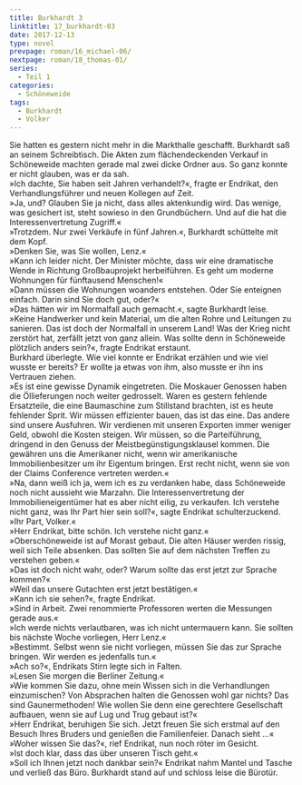```yaml
---
title: Burkhardt 3
linktitle: 17_burkhardt-03
date: 2017-12-13
type: novel
prevpage: roman/16_michael-06/
nextpage: roman/18_thomas-01/
series:
  - Teil 1
categories:
  - Schöneweide
tags:
  - Burkhardt
  - Volker
---
```


Sie hatten es gestern nicht mehr in die Markthalle geschafft. Burkhardt saß an seinem Schreibtisch. Die Akten zum flächendeckenden Verkauf in Schöneweide machten gerade mal zwei dicke Ordner aus. So ganz konnte er nicht glauben, was er da sah.   
»Ich dachte, Sie haben seit Jahren verhandelt?«, fragte er Endrikat, den Verhandlungsführer und neuen Kollegen auf Zeit.   
»Ja, und? Glauben Sie ja nicht, dass alles aktenkundig wird. Das wenige, was gesichert ist, steht sowieso in den Grundbüchern. Und auf die hat die Interessenvertretung Zugriff.«   
»Trotzdem. Nur zwei Verkäufe in fünf Jahren.«, Burkhardt schüttelte mit dem Kopf.   
»Denken Sie, was Sie wollen, Lenz.«   
»Kann ich leider nicht. Der Minister möchte, dass wir eine dramatische Wende in Richtung Großbauprojekt herbeiführen. Es geht um moderne Wohnungen für fünftausend Menschen!«   
»Dann müssen die Wohnungen woanders entstehen. Oder Sie enteignen einfach. Darin sind Sie doch gut, oder?«   
»Das hätten wir im Normalfall auch gemacht.«, sagte Burkhardt leise.   
»Keine Handwerker und kein Material, um die alten Rohre und Leitungen zu sanieren. Das ist doch der Normalfall in unserem Land! Was der Krieg nicht zerstört hat, zerfällt jetzt von ganz allein. Was sollte denn in Schöneweide plötzlich anders sein?«, fragte Endrikat erstaunt.   
Burkhard überlegte. Wie viel konnte er Endrikat erzählen und wie viel wusste er bereits? Er wollte ja etwas von ihm, also musste er ihn ins Vertrauen ziehen.   
»Es ist eine gewisse Dynamik eingetreten. Die Moskauer Genossen haben die Öllieferungen noch weiter gedrosselt. Waren es gestern fehlende Ersatzteile, die eine Baumaschine zum Stillstand brachten, ist es heute fehlender Sprit. Wir müssen effizienter bauen, das ist das eine. Das andere sind unsere Ausfuhren. Wir verdienen mit unseren Exporten immer weniger Geld, obwohl die Kosten steigen. Wir müssen, so die Parteiführung, dringend in den Genuss der Meistbegünstigungsklausel kommen. Die gewähren uns die Amerikaner nicht, wenn wir amerikanische Immobilienbesitzer um ihr Eigentum bringen. Erst recht nicht, wenn sie von der Claims Conference vertreten werden.«   
»Na, dann weiß ich ja, wem ich es zu verdanken habe, dass Schöneweide noch nicht aussieht wie Marzahn. Die Interessenvertretung der Immobilieneigentümer hat es aber nicht eilig, zu verkaufen. Ich verstehe nicht ganz, was Ihr Part hier sein soll?«, sagte Endrikat schulterzuckend.   
»Ihr Part, Volker.«   
»Herr Endrikat, bitte schön. Ich verstehe nicht ganz.«   
»Oberschöneweide ist auf Morast gebaut. Die alten Häuser werden rissig, weil sich Teile absenken. Das sollten Sie auf dem nächsten Treffen zu verstehen geben.«   
»Das ist doch nicht wahr, oder? Warum sollte das erst jetzt zur Sprache kommen?«   
»Weil das unsere Gutachten erst jetzt bestätigen.«   
»Kann ich sie sehen?«, fragte Endrikat.   
»Sind in Arbeit. Zwei renommierte Professoren werten die Messungen gerade aus.«   
»Ich werde nichts verlautbaren, was ich nicht untermauern kann. Sie sollten bis nächste Woche vorliegen, Herr Lenz.«   
»Bestimmt. Selbst wenn sie nicht vorliegen, müssen Sie das zur Sprache bringen. Wir werden es jedenfalls tun.«   
»Ach so?«, Endrikats Stirn legte sich in Falten.   
»Lesen Sie morgen die Berliner Zeitung.«   
»Wie kommen Sie dazu, ohne mein Wissen sich in die Verhandlungen einzumischen? Von Absprachen halten die Genossen wohl gar nichts? Das sind Gaunermethoden! Wie wollen Sie denn eine gerechtere Gesellschaft aufbauen, wenn sie auf Lug und Trug gebaut ist?«   
»Herr Endrikat, beruhigen Sie sich. Jetzt freuen Sie sich erstmal auf den Besuch Ihres Bruders und genießen die Familienfeier. Danach sieht …«   
»Woher wissen Sie das?«, rief Endrikat, nun noch röter im Gesicht.   
»Ist doch klar, dass das über unseren Tisch geht.«   
»Soll ich Ihnen jetzt noch dankbar sein?« Endrikat nahm Mantel und Tasche und verließ das Büro. Burkhardt stand auf und schloss leise die Bürotür.